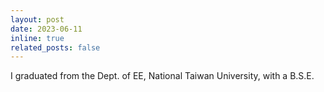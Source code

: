 ```yaml
---
layout: post
date: 2023-06-11
inline: true
related_posts: false
---
```


I graduated from the Dept. of EE, National Taiwan University, with a B.S.E.
